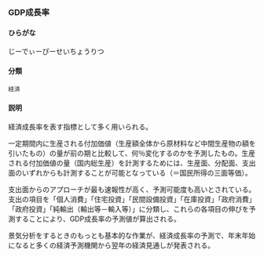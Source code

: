 <div style="display:none;">

## [あ行](securities-terms?id=あ行)
## [か行](securities-terms?id=か行)
## [さ行](securities-terms?id=さ行)

</div>

### GDP成長率

#### ひらがな

じーでぃーぴーせいちょうりつ

#### 分類

`経済`

#### 説明

経済成長率を表す指標として多く用いられる。
一定期間内に生産される付加価値（生産額全体から原材料など中間生産物の額を引いたもの）の量が前の期と比較して、何％変化するのかを予測したもの。生産される付加価値の量（国内総生産）を計測するためには、生産面、分配面、支出面のいずれからも計測することが可能となっている（＝国民所得の三面等価）。
支出面からのアプローチが最も速報性が高く、予測可能度も高いとされている。支出の項目を「個人消費」「住宅投資」「民間設備投資」「在庫投資」「政府消費」「政府投資」「純輸出（輸出等－輸入等）」に分類し、これらの各項目の伸びを予測することにより、GDP成長率の予測値が算出される。
 
景気分析をするときのもっとも基本的な作業が、経済成長率の予測で、年末年始になると多くの経済予測機関から翌年の経済見通しが発表される。

<div style="display:none;">

## [た行](securities-terms?id=た行)
## [な行](securities-terms?id=な行)
## [は行](securities-terms?id=は行)
## [ま行](securities-terms?id=ま行)
## [や行](securities-terms?id=や行)
## [ら行](securities-terms?id=ら行)
## [わ行](securities-terms?id=わ行)
## [英数字・記号](securities-terms?id=英数字・記号)

</div>

